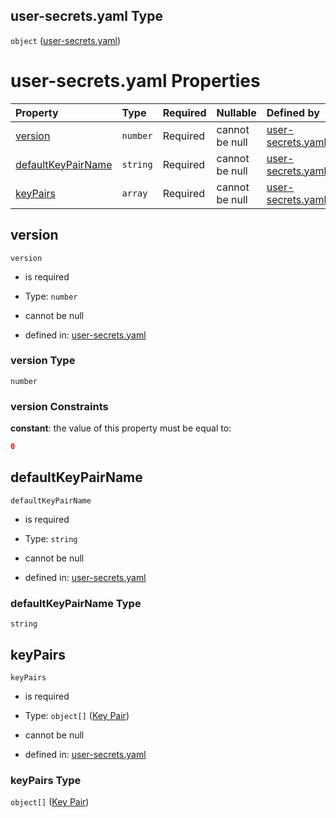 ## user-secrets.yaml Type

`object` ([user-secrets.yaml](user-secrets.md))

# user-secrets.yaml Properties

| Property                                  | Type     | Required | Nullable       | Defined by                                                                                                                                        |
| :---------------------------------------- | :------- | :------- | :------------- | :------------------------------------------------------------------------------------------------------------------------------------------------ |
| [version](#version)                       | `number` | Required | cannot be null | [user-secrets.yaml](user-secrets-properties-version.md "https://fluence.dev/schemas/user-secrets.yaml#/properties/version")                       |
| [defaultKeyPairName](#defaultkeypairname) | `string` | Required | cannot be null | [user-secrets.yaml](user-secrets-properties-defaultkeypairname.md "https://fluence.dev/schemas/user-secrets.yaml#/properties/defaultKeyPairName") |
| [keyPairs](#keypairs)                     | `array`  | Required | cannot be null | [user-secrets.yaml](user-secrets-properties-key-pairs.md "https://fluence.dev/schemas/user-secrets.yaml#/properties/keyPairs")                    |

## version



`version`

*   is required

*   Type: `number`

*   cannot be null

*   defined in: [user-secrets.yaml](user-secrets-properties-version.md "https://fluence.dev/schemas/user-secrets.yaml#/properties/version")

### version Type

`number`

### version Constraints

**constant**: the value of this property must be equal to:

```json
0
```

## defaultKeyPairName



`defaultKeyPairName`

*   is required

*   Type: `string`

*   cannot be null

*   defined in: [user-secrets.yaml](user-secrets-properties-defaultkeypairname.md "https://fluence.dev/schemas/user-secrets.yaml#/properties/defaultKeyPairName")

### defaultKeyPairName Type

`string`

## keyPairs



`keyPairs`

*   is required

*   Type: `object[]` ([Key Pair](user-secrets-properties-key-pairs-key-pair.md))

*   cannot be null

*   defined in: [user-secrets.yaml](user-secrets-properties-key-pairs.md "https://fluence.dev/schemas/user-secrets.yaml#/properties/keyPairs")

### keyPairs Type

`object[]` ([Key Pair](user-secrets-properties-key-pairs-key-pair.md))
